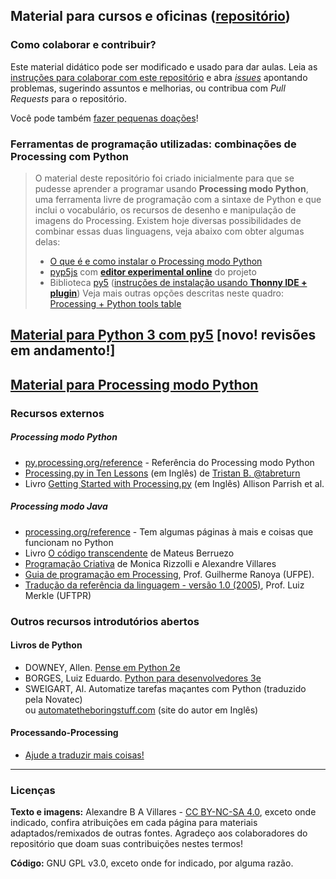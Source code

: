 ## Material para cursos e oficinas ([repositório](https://github.com/villares/material-aulas/))

### Como colaborar e contribuir?

Este material didático pode ser modificado e usado para dar aulas. Leia as [instruções para colaborar com este repositório](https://github.com/villares/material-aulas/blob/master/sobre/como-contribuir.md) e abra [*issues*](https://github.com/villares/material-aulas/issues) apontando problemas, sugerindo assuntos e melhorias, ou contribua com *Pull Requests* para o repositório.

 Você pode também [fazer pequenas doações](https://gumroad.com/villares)! 

### Ferramentas de programação utilizadas: combinações de Processing com Python

> O material deste repositório foi criado inicialmente para que se pudesse aprender a programar usando **Processing modo Python**, uma ferramenta livre de programação com a sintaxe de Python e que inclui o vocabulário, os recursos de desenho e manipulação de imagens do Processing. Existem hoje diversas possibilidades de combinar essas duas linguagens, veja abaixo com obter algumas delas:
> - [O que é e como instalar o Processing modo Python](https://abav.lugaralgum.com/como-instalar-o-processing-modo-python/)
> - [pyp5js](https://github.com/berinhard/pyp5js) com [**editor experimental online**](https://berinhard.github.io/pyp5js/pyodide/) do projeto
> - Biblioteca [py5](https://py5.ixora.io) ([instruções de instalação usando **Thonny IDE + plugin**](https://github.com/villares/thonny-py5mode/tree/pt-br))
> Veja mais outras opções descritas neste quadro: [Processing + Python tools table](https://github.com/villares/Resources-for-teaching-programming#processing--python-tools-table)

## [Material para Python 3 com py5](Processing-Python-py5/README.md)  **[novo! revisões em andamento!]**

## [Material para Processing modo Python](Processing-Python/)

### Recursos externos

##### Processing modo Python

- [py.processing.org/reference](http://py.processing.org/reference) - Referência do Processing modo Python
- [Processing.py in Ten Lessons](https://tabreturn.github.io/#processing-reverse) (em Inglês) de [Tristan B. @tabreturn](http://portfolio.tabreturn.com/)
- Livro [Getting Started with Processing.py](http://www.worldcat.org/oclc/1001947294) (em Inglês) Allison Parrish et al.

##### Processing modo Java

- [processing.org/reference](http://processing.org/reference) - Tem algumas páginas à mais e coisas que funcionam no Python
- Livro [O código transcendente](https://codigotranscendente.github.io/livro/about.html) de Mateus Berruezo
- [Programação Criativa](http://arteprog.space/programacao-criativa) de Monica Rizzolli e Alexandre Villares
- [Guia de programação em Processing](https://www.ranoya.com/aulas/designgenerativo/playgroundDocs/introProcessing.php?theme=dgen&elementos=processing), Prof. Guilherme Ranoya (UFPE).
- [Tradução da referência da linguagem - versão 1.0 (2005)](http://www.dainf.ct.utfpr.edu.br/~merkle/processing/reference/ptBR/index.html), Prof. Luiz Merkle (UFTPR)

### Outros recursos introdutórios abertos

#### Livros de Python

- DOWNEY, Allen. [Pense em Python 2e](https://penseallen.github.io/PensePython2e/)
- BORGES, Luiz Eduardo. [Python para desenvolvedores 3e](https://ricardoduarte.github.io/python-para-desenvolvedores/#conteudo)
- SWEIGART, Al. Automatize tarefas maçantes com Python (traduzido pela Novatec)<br> ou [automatetheboringstuff.com](https://automatetheboringstuff.com) (site do autor em Inglês)

#### Processando-Processing

- [Ajude a traduzir mais coisas!](https://github.com/arteprog/processando-processing)

---
### Licenças

**Texto e imagens:** Alexandre B A Villares - [CC BY-NC-SA 4.0](https://creativecommons.org/licenses/by-nc-sa/4.0/deed.pt_BR), exceto onde indicado, confira atribuições em cada página para materiais adaptados/remixados de outras fontes. Agradeço aos colaboradores do repositório que doam suas contribuições nestes termos!

**Código:** GNU GPL v3.0, exceto onde for indicado, por alguma razão.
